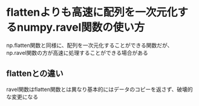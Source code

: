 # flattenよりも高速に配列を一次元化するnumpy.ravel関数の使い方

np.flatten関数と同様に、配列を一次元化することができる関数だが、  
np.ravel関数の方が高速に処理することができる場合がある

## flattenとの違い

ravel関数はflatten関数とは異なり基本的にはデータのコピーを返さず、破壊的な変更になる